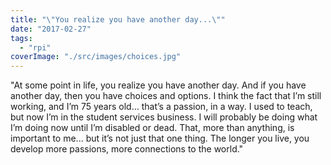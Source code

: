 ```yaml
---
title: "\"You realize you have another day...\""
date: "2017-02-27"
tags: 
  - "rpi"
coverImage: "./src/images/choices.jpg"
---
```


"At some point in life, you realize you have another day. And if you have another day, then you have choices and options. I think the fact that I’m still working, and I’m 75 years old… that’s a passion, in a way. I used to teach, but now I’m in the student services business. I will probably be doing what I’m doing now until I’m disabled or dead. That, more than anything, is important to me... but it’s not just that one thing. The longer you live, you develop more passions, more connections to the world."
